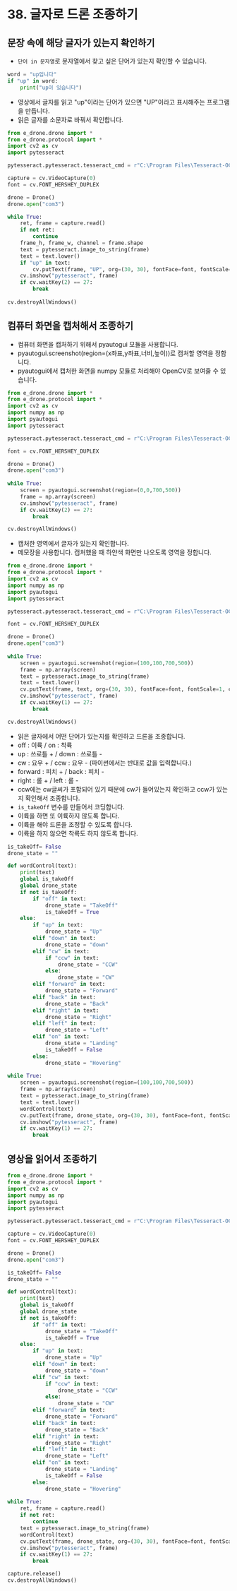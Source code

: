 # 38. 글자로 드론 조종하기
## 문장 속에 해당 글자가 있는지 확인하기
* ```단어 in 문자열```로 문자열에서 찾고 싶은 단어가 있는지 확인할 수 있습니다.
```python
word = "up입니다"
if "up" in word:
    print("up이 있습니다")
```

* 영상에서 글자를 읽고 "up"이라는 단어가 있으면 "UP"이라고 표시해주는 프로그램을 만듭니다.
* 읽은 글자를 소문자로 바꿔서 확인합니다.
```python
from e_drone.drone import *
from e_drone.protocol import *
import cv2 as cv
import pytesseract

pytesseract.pytesseract.tesseract_cmd = r"C:\Program Files\Tesseract-OCR\tesseract.exe"

capture = cv.VideoCapture(0)
font = cv.FONT_HERSHEY_DUPLEX

drone = Drone()
drone.open("com3")

while True:      
    ret, frame = capture.read()
    if not ret:
        continue    
    frame_h, frame_w, channel = frame.shape
    text = pytesseract.image_to_string(frame)
    text = text.lower()
    if "up" in text:
        cv.putText(frame, "UP", org=(30, 30), fontFace=font, fontScale=1, color=(255,0,0), thickness=2)    
    cv.imshow("pytesseract", frame)
    if cv.waitKey(2) == 27:
        break
        
cv.destroyAllWindows()
```

## 컴퓨터 화면을 캡처해서 조종하기
* 컴퓨터 화면을 캡처하기 위해서 pyautogui 모듈을 사용합니다.
* pyautogui.screenshot(region=(x좌표,y좌표,너비,높이))로 캡처할 영역을 정합니다.
* pyautogui에서 캡처한 화면을 numpy 모듈로 처리해야 OpenCV로 보여줄 수 있습니다.
```python
from e_drone.drone import *
from e_drone.protocol import *
import cv2 as cv
import numpy as np
import pyautogui
import pytesseract

pytesseract.pytesseract.tesseract_cmd = r"C:\Program Files\Tesseract-OCR\tesseract.exe"

font = cv.FONT_HERSHEY_DUPLEX

drone = Drone()
drone.open("com3")
             
while True:
    screen = pyautogui.screenshot(region=(0,0,700,500))
    frame = np.array(screen)
    cv.imshow("pytesseract", frame)
    if cv.waitKey(2) == 27:
        break

cv.destroyAllWindows()
```

* 캡처한 영역에서 글자가 있는지 확인합니다.
* 메모장을 사용합니다. 캡처했을 때 하얀색 화면만 나오도록 영역을 정합니다.
```python
from e_drone.drone import *
from e_drone.protocol import *
import cv2 as cv
import numpy as np
import pyautogui
import pytesseract

pytesseract.pytesseract.tesseract_cmd = r"C:\Program Files\Tesseract-OCR\tesseract.exe"

font = cv.FONT_HERSHEY_DUPLEX

drone = Drone()
drone.open("com3")
             
while True:
    screen = pyautogui.screenshot(region=(100,100,700,500))
    frame = np.array(screen)
    text = pytesseract.image_to_string(frame) 
    text = text.lower()
    cv.putText(frame, text, org=(30, 30), fontFace=font, fontScale=1, color=(255,0,0), thickness=2)
    cv.imshow("pytesseract", frame)
    if cv.waitKey(1) == 27:
        break

cv.destroyAllWindows()
```
* 읽은 글자에서 어떤 단어가 있는지를 확인하고 드론을 조종합니다.
* off : 이륙 / on : 착륙
* up : 쓰로틀 + / down : 쓰로틀 - 
* cw : 요우 + / ccw : 요우 - (파이썬에서는 반대로 값을 입력합니다.)
* forward : 피치 + / back : 피치 -
* right : 롤 + / left : 롤 -
* ccw에는 cw글씨가 포함되어 있기 때문에 cw가 들어있는지 확인하고 ccw가 있는지 확인해서 조종합니다.
* ```is_takeOff``` 변수를 만들어서 코딩합니다.
* 이륙을 하면 또 이륙하지 않도록 합니다.
* 이륙을 해야 드론을 조정할 수 있도록 합니다.
* 이륙을 하지 않으면 착륙도 하지 않도록 합니다.
```python
is_takeOff= False
drone_state = ""

def wordControl(text):
    print(text)    
    global is_takeOff
    global drone_state
    if not is_takeOff:
        if "off" in text:
            drone_state = "TakeOff"
            is_takeOff = True
    else:
        if "up" in text:
            drone_state = "Up"
        elif "down" in text:
            drone_state = "down"
        elif "cw" in text:
            if "ccw" in text:
                drone_state = "CCW"
            else:
                drone_state = "CW"       
        elif "forward" in text:
            drone_state = "Forward"
        elif "back" in text:
            drone_state = "Back"
        elif "right" in text:
            drone_state = "Right"
        elif "left" in text:
            drone_state = "Left"
        elif "on" in text:
            drone_state = "Landing"
            is_takeOff = False
        else:
            drone_state = "Hovering"
            
while True:                
    screen = pyautogui.screenshot(region=(100,100,700,500))
    frame = np.array(screen)
    text = pytesseract.image_to_string(frame)
    text = text.lower()
    wordControl(text)
    cv.putText(frame, drone_state, org=(30, 30), fontFace=font, fontScale=1, color=(255,0,0), thickness=2)
    cv.imshow("pytesseract", frame)
    if cv.waitKey(1) == 27:
        break
```

## 영상을 읽어서 조종하기
```python
from e_drone.drone import *
from e_drone.protocol import *
import cv2 as cv
import numpy as np
import pyautogui
import pytesseract

pytesseract.pytesseract.tesseract_cmd = r"C:\Program Files\Tesseract-OCR\tesseract.exe"

capture = cv.VideoCapture(0)
font = cv.FONT_HERSHEY_DUPLEX

drone = Drone()
drone.open("com3")

is_takeOff= False
drone_state = ""

def wordControl(text):
    print(text)    
    global is_takeOff
    global drone_state
    if not is_takeOff:
        if "off" in text:
            drone_state = "TakeOff"
            is_takeOff = True
    else:
        if "up" in text:
            drone_state = "Up"
        elif "down" in text:
            drone_state = "down"
        elif "cw" in text:
            if "ccw" in text:
                drone_state = "CCW"
            else:
                drone_state = "CW"       
        elif "forward" in text:
            drone_state = "Forward"
        elif "back" in text:
            drone_state = "Back"
        elif "right" in text:
            drone_state = "Right"
        elif "left" in text:
            drone_state = "Left"
        elif "on" in text:
            drone_state = "Landing"
            is_takeOff = False
        else:
            drone_state = "Hovering"
            
while True:
    ret, frame = capture.read()
    if not ret:
        continue
    text = pytesseract.image_to_string(frame)
    wordControl(text)
    cv.putText(frame, drone_state, org=(30, 30), fontFace=font, fontScale=1, color=(255,0,0), thickness=2)
    cv.imshow("pytesseract", frame)
    if cv.waitKey(1) == 27:
        break

capture.release()
cv.destroyAllWindows()
```
